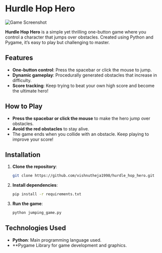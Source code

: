 # Hurdle Hop Hero

![Game Screenshot](screenshots/game_demo.png)

**Hurdle Hop Hero** is a simple yet thrilling one-button game where you control a character that jumps over obstacles. Created using Python and Pygame, it’s easy to play but challenging to master.

## Features
- **One-button control**: Press the spacebar or click the mouse to jump.
- **Dynamic gameplay**: Procedurally generated obstacles that increase in difficulty.
- **Score tracking**: Keep trying to beat your own high score and become the ultimate hero!

## How to Play
- **Press the spacebar or click the mouse** to make the hero jump over obstacles.
- **Avoid the red obstacles** to stay alive.
- The game ends when you collide with an obstacle. Keep playing to improve your score!

## Installation
1. **Clone the repository**:
   ```bash
   git clone https://github.com/vishnutheja1998/hurdle_hop_hero.git

2. **Install dependencies**:
   ```bash
   pip install -r requirements.txt

3. **Run the game**:
   ```bash
   python jumping_game.py


## Technologies Used
- **Python**: Main programming language used.
- **Pygame Library for game development and graphics.

